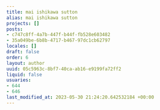 ```yaml
---
title: mai ishikawa sutton
alias: mai ishikawa sutton
projects: []
posts:
- c747c8ff-4a7b-447f-b44f-fb528e603482
- 35a049be-6b8b-4717-b467-97dc1cb62797
locales: []
draft: false
order: 6
layout: author
uuid: 05c5963c-8bf7-40ca-ab16-e9199fa72ff2
liquid: false
usuaries:
- 644
- 646
last_modified_at: 2023-05-30 21:24:20.642532184 +00:00
---
```


<p style="text-align:start"></p>